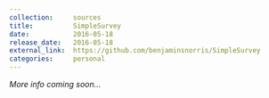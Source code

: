 ```yaml
---
collection:     sources
title:          SimpleSurvey
date:           2016-05-18
release_date:   2016-05-18
external_link:  https://github.com/benjaminsnorris/SimpleSurvey
categories:     personal
---
```


_More info coming soon…_
